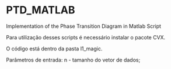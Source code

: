 # PTD_MATLAB
Implementation of the Phase Transition Diagram in Matlab Script

Para utilização desses scripts é necessário instalar o pacote CVX.

O código está dentro da pasta l1_magic.

Parâmetros de entrada:
n - tamanho do vetor de dados;
